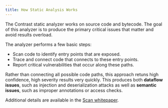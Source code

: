 ```yaml
---
title: How Static Analysis Works
---
```


The Contrast static analyzer works on source code and bytecode. The goal of this analyzer is to produce the primary critical issues that matter and avoid results overload.

The analyzer performs a few basic steps:
- Scan code to identify entry points that are exposed.
- Trace and connect code that connects to these entry points.
- Report critical vulnerabilities that occur along these paths.

Rather than connecting all possible code paths, this approach retuns high confidence, high severity results very quickly. This produces both **dataflow issues**, such as injection and deserialization attacks as well as **semantic issues**, such as improper annotations or access checks.

Additional details are available in the [Scan whitepaper](https://www.contrastsecurity.com/white-paper-modern-application-security-scanning).